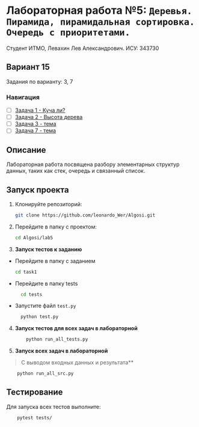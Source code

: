 # Лабораторная работа №5: `Деревья. Пирамида, пирамидальная сортировка. Очередь с приоритетами.`

Студент ИТМО, Левахин Лев Александрович.
ИСУ: 343730
## Вариант 15
Задания по варианту: 3, 7
### Навигация
- [ ] [Задача 1 - Куча ли? ](task1)
- [ ] [Задача 2 - Высота дерева ](task2)
- [ ] [Задача 3 - тема ](task3)
- [ ] [Задача 7 - тема ](task7)

## Описание
Лабораторная работа посвящена разбору элементарных структур данных, 
таких как стек, очередь и связанный список.

## Запуск проекта
1. Клонируйте репозиторий:
   ```bash
   git clone https://github.com/leonardo_Wer/Algosi.git
   ```
2. Перейдите в папку с проектом:
   ```bash
   cd Algosi/lab5
   ```
3. **Запуск тестов к заданию**
 - Перейдите в папку с заданием
    ```bash
   cd task1
   ```
  - Перейдите в папку tests
    ```bash
      cd tests
    ```
  - Запустите файл `test.py`
    ```bash
      python test.py
    ```

4. **Запуск тестов для всех задач в лабораторной**
    ```bash
        python run_all_tests.py
    ```
   
5. **Запуск всех задач в лабораторной**
> С выводом входных данных и результата**
```bash
    python run_all_src.py
```

## Тестирование
Для запуска всех тестов выполните:
```bash
    pytest tests/
```
